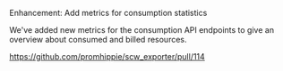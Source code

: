 Enhancement: Add metrics for consumption statistics

We've added new metrics for the consumption API endpoints to give an overview
about consumed and billed resources.

https://github.com/promhippie/scw_exporter/pull/114
